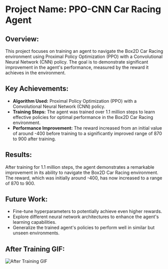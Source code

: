 # Project Name: PPO-CNN Car Racing Agent

## Overview:
This project focuses on training an agent to navigate the Box2D Car Racing environment using Proximal Policy Optimization (PPO) with a Convolutional Neural Network (CNN) policy. The goal is to demonstrate significant improvement in the agent's performance, measured by the reward it achieves in the environment.

## Key Achievements:
- **Algorithm Used:** Proximal Policy Optimization (PPO) with a Convolutional Neural Network (CNN) policy.
- **Training Steps:** The agent was trained over 1.1 million steps to learn effective policies for optimal performance in the Box2D Car Racing environment.
- **Performance Improvement:** The reward increased from an initial value of around -400 before training to a significantly improved range of 870 to 900 after training.

## Results:
After training for 1.1 million steps, the agent demonstrates a remarkable improvement in its ability to navigate the Box2D Car Racing environment. The reward, which was initially around -400, has now increased to a range of 870 to 900.

## Future Work:
- Fine-tune hyperparameters to potentially achieve even higher rewards.
- Explore different neural network architectures to enhance the agent's learning capabilities.
- Generalize the trained agent's policies to perform well in similar but unseen environments.

 ## After Training GIF:
![After Training GIF](https://im5.ezgif.com/tmp/ezgif-5-9a3599aa13.gif)
